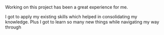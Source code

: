 Working on this project has been a great experience for me. 

I got to apply my existing skills which helped in consolidating my knowledge. 
Plus I got to learn so many new things while navigating my way through 
